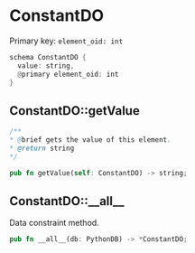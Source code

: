 # ConstantDO

Primary key: `element_oid: int`

```rust
schema ConstantDO {
  value: string,
  @primary element_oid: int
}
```
## ConstantDO::getValue

```java
/**
* @brief gets the value of this element.
* @return string
*/
```
```rust
pub fn getValue(self: ConstantDO) -> string;
```
## ConstantDO::\_\_all\_\_

Data constraint method.

```rust
pub fn __all__(db: PythonDB) -> *ConstantDO;
```
